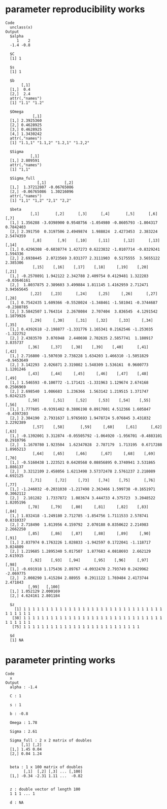 # parameter reproducibility works

    Code
      unclass(x)
    Output
      $alpha
         1    2 
      -1.4 -0.8 
      
      $C
      [1] 1
      
      $s
      [1] 1
      
      $b
           [,1]
      [1,]  0.4
      [2,]  2.4
      attr(,"names")
      [1] "1.1" "1.2"
      
      $Omega
                [,1]
      [1,] 2.3925360
      [2,] 0.4628925
      [3,] 0.4628925
      [4,] 1.3430242
      attr(,"names")
      [1] "1.1,1" "1.1,2" "1.2,1" "1.2,2"
      
      $Sigma
               [,1]
      [1,] 2.809591
      attr(,"names")
      [1] "1,1"
      
      $Sigma_full
                  [,1]        [,2]
      [1,]  1.37212807 -0.06765086
      [2,] -0.06765086  1.30216096
      attr(,"names")
      [1] "1,1" "1,2" "2,1" "2,2"
      
      $beta
               [,1]       [,2]      [,3]      [,4]       [,5]      [,6]      [,7]
      [1,] 1.356288 -3.0398900 0.9548756 -1.054980 -0.8605793 -1.804317 0.7842403
      [2,] 2.391750  0.3197506 2.4949874  1.988824  2.4273453  2.383224 2.5474359
                [,8]       [,9]    [,10]     [,11]      [,12]      [,13]    [,14]
      [1,] 0.4296308 -0.6038774 1.427273 0.6223832 -1.0107714 -0.8329241 1.594336
      [2,] 2.6938445  2.0723569 3.831377 2.3111903  0.5175555  3.5655122 2.385306
                [,15]    [,16]    [,17]    [,18]     [,19]    [,20]       [,21]
      [1,] -0.2570891 1.942122 2.342788 2.409754 0.4129481 1.322283 -0.03646161
      [2,]  1.8037875 2.389603 3.499884 1.811145 1.4162959 2.712471  3.94565645
               [,22]    [,23]      [,24]     [,25]     [,26]      [,27]      [,28]
      [1,] 0.7542435 1.609366 -0.5528024 -1.348461 -1.581041 -0.3744687 -0.2380785
      [2,] 3.5842507 1.764314  2.2678084  2.707404  3.836545  4.1291542  1.1879926
               [,29]     [,30]     [,31]    [,32]     [,33]     [,34]     [,35]
      [1,] 0.4392618 -2.198877 -1.331776 1.165341 0.2162546 -1.253035 -1.322752
      [2,] 2.4383570  3.076948  2.440698 2.702635 2.5857741  1.180917  3.835737
              [,36]     [,37]    [,38]    [,39]    [,40]      [,41]      [,42]
      [1,] 2.716800 -1.507030 2.738228 1.634203 1.466310 -1.5051829 -0.9453649
      [2,] 3.142293  2.026871 2.319802 1.548309 1.536161  0.9600773  1.1201246
              [,43]     [,44]     [,45]     [,46]    [,47]    [,48]     [,49]
      [1,] 1.546593 -0.100772 -1.171421 -1.331963 1.129674 2.674168 0.2506969
      [2,] 2.698540  1.086683  1.236366  1.563142 1.219515 1.371747 5.0242125
              [,50]      [,51]     [,52]     [,53]    [,54]    [,55]      [,56]
      [1,] 1.777605 -0.9391482 0.3806198 0.8917001 4.512366 1.605847 -0.4397203
      [2,] 2.384190  2.7931637 1.9765693 1.9478724 5.076845 3.431832  3.2292389
                [,57]    [,58]       [,59]     [,60]     [,61]      [,62]     [,63]
      [1,] -0.1392001 3.312874 -0.05505792 -1.064920 -1.956701 -0.4883101 0.2910796
      [2,]  1.1670780 1.923504  1.62347028  2.787179  1.713195  0.6717288 1.8965213
                [,64]    [,65]     [,66]      [,67]     [,68]    [,69]    [,70]
      [1,] -0.5160438 1.223521 0.6420568 0.08856895 0.3740941 3.531865 1.886137
      [2,]  3.3212109 2.458056 1.6213498 3.57372478 2.5761237 2.218089 4.692125
               [,71]      [,72]     [,73]    [,74]    [,75]      [,76]     [,77]
      [1,] -1.246032 -0.2031038 -1.217498 2.363466 1.599738 -0.1651971 0.3062112
      [2,]  2.101282  1.7337872  1.083674 3.444733 4.375723  3.2048522 1.8205196
              [,78]     [,79]    [,80]     [,81]     [,82]    [,83]     [,84]
      [1,] 1.832418 -1.249180 2.712785 -1.854756 1.7111533 2.578741 0.8310337
      [2,] 2.718490  1.813956 4.159792  2.070188 0.8350622 2.214983 2.2662250
              [,85]     [,86]    [,87]     [,88]     [,89]     [,90]    [,91]
      [1,] 2.837974 0.1763226 1.028833 -1.942597 0.1722041 -1.118717 3.024809
      [2,] 1.219685 1.2895340 5.017507  1.877683 4.0818693  2.662129 2.615915
               [,92]    [,93]   [,94]      [,95]    [,96]     [,97]     [,98]
      [1,] -0.691918 1.175436 2.89767 -4.0932470 2.793749 0.2429962 -2.069775
      [2,]  2.008290 1.415284 2.88955  0.2911122 1.769484 2.4173744  2.471843
              [,99]   [,100]
      [1,] 1.052129 2.000169
      [2,] 4.624161 2.801184
      
      $z
        [1] 1 1 1 1 1 1 1 1 1 1 1 1 1 1 1 1 1 1 1 1 1 1 1 1 1 1 1 1 1 1 1 1 1 1 1 1 1
       [38] 1 1 1 1 1 1 1 1 1 1 1 1 1 1 1 1 1 1 1 1 1 1 1 1 1 1 1 1 1 1 1 1 1 1 1 1 1
       [75] 1 1 1 1 1 1 1 1 1 1 1 1 1 1 1 1 1 1 1 1 1 1 1 1 1 1
      
      $d
      [1] NA
      

# parameter printing works

    Code
      x
    Output
      alpha : -1.4
      
      C : 1
      
      s : 1
      
      b : -0.8
      
      Omega : 1.78
      
      Sigma : 2.61
      
      Sigma_full : 2 x 2 matrix of doubles 
           [,1] [,2]
      [1,] 1.45 0.04
      [2,] 0.04 1.24
      
      
      beta : 1 x 100 matrix of doubles 
            [,1]  [,2] [,3] ... [,100]
      [1,] -0.34 -2.31 1.11 ...  -0.82
      
      
      z : double vector of length 100 
      1 1 1 ... 1
      
      d : NA
      

